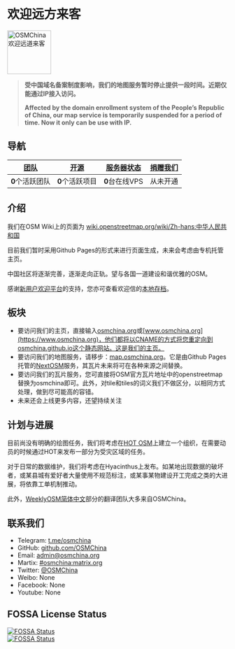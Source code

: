 <style>
    .grayscale {
        filter: grayscale(100%);
    }
</style>
<script>
    document.addEventListener("DOMContentLoaded", () => {
        const mourningStartDate = new Date(2023, 10, 27); // 哀悼开始日期，例如2023年10月27日
        const mourningEndDate = new Date(2023, 11, 3); // 哀悼结束日期，例如2023年11月3日
        const today = new Date();
        if (today.setHours(0, 0, 0, 0) >= mourningStartDate.setHours(0, 0, 0, 0) &&
            today.setHours(0, 0, 0, 0) <= mourningEndDate.setHours(0, 0, 0, 0)) {
            document.body.classList.add('grayscale');
        }
    });
</script>

# 欢迎远方来客
<a href="https://wiki.openstreetmap.org/wiki/Zh-hans:中华人民共和国"><img src="https://osmchina.oss-cn-beijing.aliyuncs.com/OpenStreetMap_PRC_WHITE_LITE_BAW.jpg" alt="OSMChina 欢迎远道来客" width=100px></a>

> **受中国域名备案制度影响，我们的地图服务暂时停止提供一段时间。近期仅能通过IP接入访问。**
> 
> **Affected by the domain enrollment system of the People’s Republic of China, our map service is temporarily suspended for a period of time. Now it only can be use with IP.**

## 导航

| [团队](/pages/team/team_overview.md) | [开源](/pages/foss/foss_overview.md) | [服务器状态](/pages/hardware/hardware_overview.md) | [捐赠我们](/pages/about_us/donate.md) |
| ---- | ---- | ---------- | ---------- |
| **0**个活跃团队 | **0**个活跃项目 | **0**台在线VPS | 从未开通 |

## 介绍

我们在OSM Wiki上的页面为 [wiki.openstreetmap.org/wiki/Zh-hans:中华人民共和国](https://wiki.openstreetmap.org/wiki/Zh-hans:中华人民共和国)

目前我们暂时采用Github Pages的形式来进行页面生成，未来会考虑由专机托管主页。

中国社区将逐渐完善，逐渐走向正轨。望与各国一道建设和谐优雅的OSM。

感谢[新用户欢迎平台](https://github.com/osmbe/osm-welcome-tool)的支持，您亦可查看欢迎信的[本地存档](/pages/welcome/welcome_letter.md)。

## 板块

+ 要访问我们的主页，直接输入[osmchina.org](https://osmchina.org)或[www.osmchina.org](https://www.osmchina.org)，他们都将以CNAME的方式将您重定向到osmchina.github.io这个静态网站。这是我们的主页。
+ 要访问我们的地图服务，请移步：[map.osmchina.org](http://map.osmchina.org)。它是由Github Pages托管的[NextOSM](https://github.com/OSMChina/OSMChina-NextOSM)服务，其瓦片未来将可在各种来源之间替换。
+ 要访问我们的瓦片服务，您可直接将OSM官方瓦片地址中的openstreetmap替换为osmchina即可。此外，对tile和tiles的词义我们不做区分，以相同方式处理，做到尽可能高的容错。
+ 未来还会上线更多内容，还望持续关注

## 计划与进展

目前尚没有明确的绘图任务，我们将考虑在[HOT OSM](https://www.hotosm.org/)上建立一个组织，在需要动员的时候通过HOT来发布一部分为受灾区域的任务。

对于日常的数据维护，我们将考虑在Hyacinthus上发布。如某地出现数据的破坏者，或某县城有爱好者大量使用不规范标注，或某事某物建设开工完成之类的大进展，将依靠工单机制推动。

此外，[WeeklyOSM简体中文](weeklyosm.eu/cn/)部分的翻译团队大多来自OSMChina。

## 联系我们

* Telegram: [t.me/osmchina](https://t.me/osmchina)
* GitHub: [github.com/OSMChina](https://github.com/OSMChina)
* Email: [admin@osmchina.org](mailto:admin@osmchina.org)
* Martix: [#osmchina:matrix.org](https://matrix.to/#/#osmchina:matrix.org)
* Twitter: [@OSMChina](https://twitter.com/osmchina)
* Weibo: None
* Facebook: None
* Youtube: None

## FOSSA License Status
[![FOSSA Status](https://app.fossa.com/api/projects/git%2Bgithub.com%2FOSMChina%2FOSMChina-Website.svg?type=shield)](https://app.fossa.com/projects/git%2Bgithub.com%2FOSMChina%2FOSMChina-Website?ref=badge_shield)<br/>
[![FOSSA Status](https://app.fossa.com/api/projects/git%2Bgithub.com%2FOSMChina%2FOSMChina-Website.svg?type=large)](https://app.fossa.com/projects/git%2Bgithub.com%2FOSMChina%2FOSMChina-Website?ref=badge_large)

